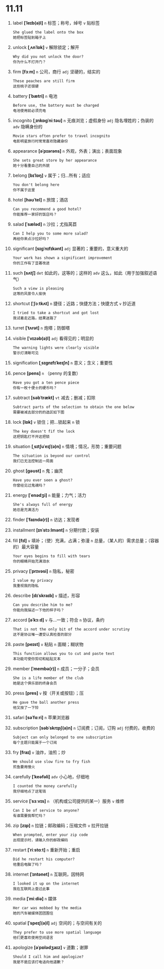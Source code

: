 # 11.11

1. label **[ˈleɪb(ə)l]** `n` 标签；称号，绰号 `v` 贴标签

   ```
   She glued the label onto the box
   她把标签贴到箱子上
   ```

2. unlock **[ˌʌnˈlɒk]** `v` 解除锁定；解开

   ```
   Why did you not unlock the door?
   你为什么不打开门？
   ```

3. firm **[fɜːm]** `n` 公司，商行 `adj` 坚硬的，结实的

   ```
   These peaches are still firm
   这些桃子还很硬
   ```

4. battery **[ˈbætri]** `n` 电池

   ```
   Before use, the battery must be charged
   电池使用前必须充电
   ```

5. incognito **[ˌɪnkɒɡˈniːtəʊ]** `n` 无痕浏览；虚假身份 `adj` 隐名埋姓的；伪装的 `adv` 隐瞒身份的

   ```
   Movie stars often prefer to travel incognito
   电影明星旅行时常常喜欢隐藏身份
   ```

6. appearance **[əˈpɪərəns]** `n` 外观，外表；演出；表面现象

   ```
   She sets great store by her appearance
   她十分看重自己的外貌
   ```

7. belong **[bɪˈlɒŋ]** `v` 属于；归...所有；适应

   ```
   You don't belong here
   你不属于这里
   ```

8. hotel **[həʊˈtel]** `n` 旅馆；酒店

   ```
   Can you recommend a good hotel?
   你能推荐一家好的饭店吗？
   ```

9. salad **[ˈsæləd]** `n` 沙拉；尤指莴苣

   ```
   Can I help you to some more salad?
   再给你来点沙拉好吗？
   ```

10. significant **[sɪɡˈnɪfɪkənt]** `adj` 显著的；重要的，意义重大的

    ```
    Your work has shown a significant improvement
    你的工作有了显著改进
    ```

11. such **[sʌtʃ]** `det` 如此的，这等的；这样的 `adv` 这么，如此（用于加强叙述语气）

    ```
    Such a view is pleasing
    这等的风景令人愉快
    ```

12. shortcut **[ˈʃɔːtkʌt]** `n` 捷径；近路；快捷方法；快捷方式 `v` 抄近道

    ```
    I tried to take a shortcut and got lost
    我试着走近路，结果迷路了
    ```

13. turret **[ˈtʌrət]** `n` 炮塔；防御塔

14. visible **[ˈvɪzəb(ə)l]** `adj` 看得见的；明显的

    ```
    The warning lights were clearly visible
    警示灯清晰可见
    ```

15. signification **[ˌsɪɡnɪfɪˈkeɪʃn]** `n` 意义；含义；重要性

16. pence **[pens]** `n` （penny 的复数）

    ```
    Have you got a ten pence piece
    你有一枚十便士的硬币吗？
    ```

17. subtract **[səbˈtrækt]** `vt` 减去；删减；扣除

    ```
    Subtract parts of the selection to obtain the one below
    需要被减去部分的的选区如下图
    ```

18. lock **[lɒk]** `v` 锁住；把...锁起来 `n` 锁

    ```
    The key doesn't fif the lock
    这把钥匙打不开这把锁
    ```

19. situation **[ˌsɪtʃuˈeɪʃ(ə)n]** `n` 情境；情况，形势；重要问题

    ```
    The situation is beyond our control
    我们已无法控制这一局面
    ```

20. ghost **[ɡəʊst]** `n` 鬼；幽灵

    ```
    Have you ever seen a ghost?
    你曾经见过鬼魂吗？
    ```

21. energy **[ˈenədʒi]** `n` 能量；力气；活力

    ```
    She's always full of energy
    她总是充满活力
    ```

22. finder **[ˈfaɪndə(r)]** `n` 访达；发现者

23. installment **[ɪnˈstɔːlmənt]** `n` 分期付款；安装

24. fill **[fɪl]** `v` 填补；（使）充满，占满；弥漫 `n` 总量，（某人的）需求总量；（容器的）最大容量

    ```
    Your eyes begins to fill with tears
    你的眼睛开始充满泪水
    ```

25. privacy **[ˈprɪvəsi]** `n` 隐私，秘密

    ```
    I value my privacy
    我重视我的隐私
    ```

26. describe **[dɪˈskraɪb]** `v` 描述，形容

    ```
    Can you describe him to me?
    你能向我描述一下他的样子吗？
    ```

27. accord **[əˈkɔːd]** `v` 与...一致；符合 `n` 协议，条约

    ```
    That is not the only bit of the accord under scrutiny
    这不是协议唯一遭受认真检查的部分
    ```

28. paste **[peɪst]** `v` 粘贴 `n` 面糊；糊状物

    ```
    This function allows you to cut and paste text
    本功能可使你剪切和粘贴文本
    ```

29. member **[ˈmembə(r)]** `n` 成员；一分子；会员

    ```
    She is a life member of the club
    她是这个俱乐部的终身会员
    ```

30. press **[pres]** `v` 按（开关或按钮）；压

    ```
    He gave the ball another press
    他又按了一下铃
    ```

31. safari **[səˈfɑːri]** `n` 苹果浏览器

32. subscription **[səbˈskrɪpʃ(ə)n]** `n` 订阅费；订阅，订购 `adj` 付费的，收费的

    ```
    Subject can only belonged to one subscription
    每个主题只能属于一个订阅
    ```

33. fry **[fraɪ]** `v` 油炸，油煎；炒

    ```
    We should use slow fire to fry fish
    煎鱼要用慢火
    ```

34. carefully **[ˈkeəfəli]** `adv` 小心地，仔细地

    ```
    I counted the money carefully
    我仔细地点了这笔钱
    ```

35. service **[ˈsɜːvɪs]** `n` （机构或公司提供的某一）服务 `v` 维修

    ```
    Can I be of service to anyone?
    有谁需要我帮忙吗？
    ```

36. zip **[zɪp]** `n` 拉链；邮政编码；压缩文件 `v` 拉开拉链

    ```
    When prompted, enter your zip code
    出现提示时，请输入你的邮政编码
    ```

37. restart **[ˈriːstɑːt]** `n` 重新开始；重启

    ```
    Did he restart his computer?
    他重启电脑了吗？
    ```

38. internet **[ˈɪntənet]** `n` 互联网，因特网

    ```
    I looked it up on the internet
    我在互联网上查过此事
    ```

39. media **[ˈmiːdiə]** `n` 媒体

    ```
    Her car was mobbed by the media
    她的汽车被媒体团团围住
    ```

40. spatial **[ˈspeɪʃ(ə)l]** `adj` 空间的；与空间有关的

    ```
    They prefer to use more spatial language
    他们更喜欢使用空间语言
    ```

41. apologize **[əˈpɒlədʒaɪz]** `v` 道歉；谢罪
    ```
    Should I call him and apologize?
    我是不是应该打电话向他道歉？
    ```
